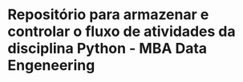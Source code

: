 # Repositório para armazenar e controlar o fluxo de atividades da disciplina Python - MBA Data Engeneering
